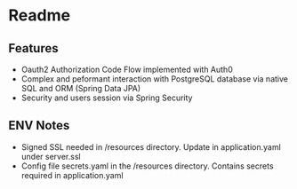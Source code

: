 # Readme

## Features
- Oauth2 Authorization Code Flow implemented with Auth0
- Complex and peformant interaction with PostgreSQL database via native SQL and ORM (Spring Data JPA)
- Security and users session via Spring Security

## ENV Notes
- Signed SSL needed in /resources directory. Update in application.yaml under server.ssl
- Config file secrets.yaml in the /resources directory. Contains secrets required in application.yaml
